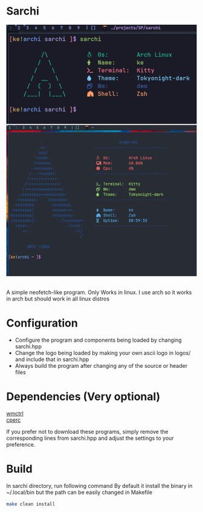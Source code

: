 # Sarchi

![Sarchi Image](./img/img.png?raw=true "Sarchi Image")
![Sarchi Doom One theme Image](./img/img-doomOne.png?raw=true "Sarchi Doom One theme Image")

<br>
A simple neofetch-like program.
Only Works in linux.
I use arch so it works in arch but should work in all linux distros

# Configuration
- Configure the program and components being loaded by changing sarchi.hpp
- Change the logo being loaded by making your own ascii logo in logos/ and include that in sarchi.hpp
- Always build the program after changing any of the source or header files

# Dependencies (Very optional)
[wmctrl](https://github.com/saravanabalagi/wmctrl) <br>
[cperc](https://github.com/Keshavig/SP/tree/main/cperc)

If you prefer not to download these programs, simply remove the corresponding lines from sarchi.hpp and adjust the settings to your preference.

# Build
In sarchi directory, run following command
By default it install the binary in ~/.local/bin but the path can be easily changed in Makefile
```bash
make clean install
```
